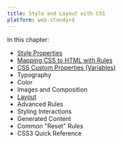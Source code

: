 ```yaml
---
title: Style and Layout with CSS
platform: web-standard
---
```


In this chapter:

- [Style Properties](./props/)
- [Mapping CSS to HTML with Rules](./rules/)
- [CSS Custom Properties (Variables)](./vars/)
- Typography
- Color
- Images and Composition
- [Layout](./layout/)
- Advanced Rules
- Styling Interactions
- Generated Content
- Common "Reset" Rules
- CSS3 Quick Reference
